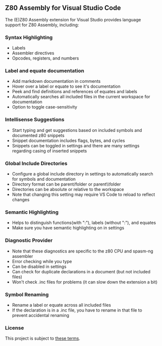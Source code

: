 ## Z80 Assembly for Visual Studio Code
The (E)Z80 Assembly extension for Visual Studio provides language support for Z80 Assembly, including:

### Syntax Highlighting
* Labels
* Assembler directives
* Opcodes, registers, and numbers

### Label and equate documentation
* Add markdown documentation in comments
* Hover over a label or equate to see it's documentation
* Peek and find definitions and references of equates and labels
* Automatically searches all included files in the current workspace for documentation
* Option to toggle case-sensitivity

### Intellisense Suggestions
* Start typing and get suggestions based on included symbols and documented z80 snippets
* Snippet documentation includes flags, bytes, and cycles
* Snippets can be toggled in settings and there are many settings regarding casing of inserted snippets

### Global Include Directories
* Configure a global include directory in settings to automatically search for symbols and documentation
* Directory format can be parent/folder or parent\\\\folder
* Directories can be absolute or relative to the workspace
* Note that changing this setting may require VS Code to reload to reflect changes

### Semantic Highlighting
* Helps to distinguish functions(with ":"), labels (without ":"), and equates
* Make sure you have semantic highlighting on in settings

### Diagnostic Provider
* Note that these diagnostics are specific to the z80 CPU and spasm-ng assembler
* Error checking while you type
* Can be disabled in settings
* Can check for duplicate declarations in a document (but not included files)
* Won't check .inc files for problems (it can slow down the extension a bit)

### Symbol Renaming
* Rename a label or equate across all included files
* If the declaration is in a .inc file, you have to rename in that file to prevent accidental renaming

### License
This project is subject to [these terms](https://github.com/LiberalEater/z80asm/blob/main/LICENSE.txt).

